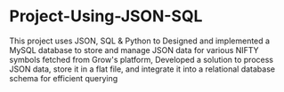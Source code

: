 # Project-Using-JSON-SQL
This project uses JSON, SQL &amp; Python to Designed and implemented a MySQL database to store and manage JSON data for various NIFTY symbols fetched from Grow's platform, Developed a solution to process JSON data, store it in a flat file, and integrate it into a relational database schema for efficient querying
